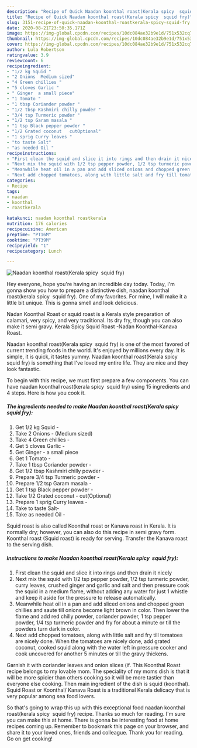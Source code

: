 ```yaml
---
description: "Recipe of Quick Naadan koonthal roast(Kerala spicy  squid fry)"
title: "Recipe of Quick Naadan koonthal roast(Kerala spicy  squid fry)"
slug: 3151-recipe-of-quick-naadan-koonthal-roastkerala-spicy-squid-fry
date: 2020-08-21T23:50:35.171Z
image: https://img-global.cpcdn.com/recipes/10dc084ae32b9e1d/751x532cq70/naadan-koonthal-roastkerala-spicy-squid-fry-recipe-main-photo.jpg
thumbnail: https://img-global.cpcdn.com/recipes/10dc084ae32b9e1d/751x532cq70/naadan-koonthal-roastkerala-spicy-squid-fry-recipe-main-photo.jpg
cover: https://img-global.cpcdn.com/recipes/10dc084ae32b9e1d/751x532cq70/naadan-koonthal-roastkerala-spicy-squid-fry-recipe-main-photo.jpg
author: Lula Robertson
ratingvalue: 3.9
reviewcount: 6
recipeingredient:
- "1/2 kg Squid "
- "2 Onions  Medium sized"
- "4 Green chillies "
- "5 cloves Garlic "
- " Ginger  a small piece"
- "1 Tomato "
- "1 tbsp Coriander powder "
- "1/2 tbsp Kashmiri chilly powder "
- "3/4 tsp Turmeric powder "
- "1/2 tsp Garam masala "
- "1 tsp Black pepper powder "
- "1/2 Grated coconut   cutOptional"
- "1 sprig Curry leaves "
- "to taste Salt"
- "as needed Oil "
recipeinstructions:
- "First clean the squid and slice it into rings and then drain it nicely"
- "Next mix the squid with 1/2 tsp pepper powder, 1/2 tsp turmeric powder, curry leaves, crushed ginger and garlic and salt and then pressure cook the squid in a medium flame, without adding any water for just 1 whistle and keep it aside for the pressure to release automatically."
- "Meanwhile heat oil in a pan and add sliced onions and chopped green chillies and saute till onions become light brown in color. Then lower the flame and add red chilly powder, coriander powder, 1 tsp pepper powder, 1/4 tsp turmeric powder and fry for about a minute or till the powders turn dark in color."
- "Next add chopped tomatoes, along with little salt and fry till tomatoes are nicely done. When the tomatoes are nicely done, add grated coconut, cooked squid along with the water left in pressure cooker and cook uncovered for another 5 minutes or till the gravy thickens."
categories:
- Recipe
tags:
- naadan
- koonthal
- roastkerala

katakunci: naadan koonthal roastkerala 
nutrition: 176 calories
recipecuisine: American
preptime: "PT16M"
cooktime: "PT39M"
recipeyield: "1"
recipecategory: Lunch

---
```



![Naadan koonthal roast(Kerala spicy  squid fry)](https://img-global.cpcdn.com/recipes/10dc084ae32b9e1d/751x532cq70/naadan-koonthal-roastkerala-spicy-squid-fry-recipe-main-photo.jpg)

Hey everyone, hope you're having an incredible day today. Today, I'm gonna show you how to prepare a distinctive dish, naadan koonthal roast(kerala spicy  squid fry). One of my favorites. For mine, I will make it a little bit unique. This is gonna smell and look delicious.

Nadan Koonthal Roast or squid roast is a Kerala style preparation of calamari, very spicy, and very traditional. Its dry fry, though you can also make it semi gravy. Kerala Spicy Squid Roast -Nadan Koonthal-Kanava Roast.

Naadan koonthal roast(Kerala spicy  squid fry) is one of the most favored of current trending foods in the world. It's enjoyed by millions every day. It is simple, it is quick, it tastes yummy. Naadan koonthal roast(Kerala spicy  squid fry) is something that I've loved my entire life. They are nice and they look fantastic.


To begin with this recipe, we must first prepare a few components. You can have naadan koonthal roast(kerala spicy  squid fry) using 15 ingredients and 4 steps. Here is how you cook it.

<!--inarticleads1-->

##### The ingredients needed to make Naadan koonthal roast(Kerala spicy  squid fry):

1. Get 1/2 kg Squid -
1. Take 2 Onions - (Medium sized)
1. Take 4 Green chillies -
1. Get 5 cloves Garlic -
1. Get  Ginger - a small piece
1. Get 1 Tomato -
1. Take 1 tbsp Coriander powder -
1. Get 1/2 tbsp Kashmiri chilly powder -
1. Prepare 3/4 tsp Turmeric powder -
1. Prepare 1/2 tsp Garam masala -
1. Get 1 tsp Black pepper powder -
1. Take 1/2 Grated coconut -  cut(Optional)
1. Prepare 1 sprig Curry leaves -
1. Take to taste Salt-
1. Take as needed Oil -


Squid roast is also called Koonthal roast or Kanava roast in Kerala. It is normally dry; however, you can also do this recipe in semi gravy form. Koonthal roast (Squid roast) is ready for serving. Transfer the Kanava roast to the serving dish. 

<!--inarticleads2-->

##### Instructions to make Naadan koonthal roast(Kerala spicy  squid fry):

1. First clean the squid and slice it into rings and then drain it nicely
1. Next mix the squid with 1/2 tsp pepper powder, 1/2 tsp turmeric powder, curry leaves, crushed ginger and garlic and salt and then pressure cook the squid in a medium flame, without adding any water for just 1 whistle and keep it aside for the pressure to release automatically.
1. Meanwhile heat oil in a pan and add sliced onions and chopped green chillies and saute till onions become light brown in color. Then lower the flame and add red chilly powder, coriander powder, 1 tsp pepper powder, 1/4 tsp turmeric powder and fry for about a minute or till the powders turn dark in color.
1. Next add chopped tomatoes, along with little salt and fry till tomatoes are nicely done. When the tomatoes are nicely done, add grated coconut, cooked squid along with the water left in pressure cooker and cook uncovered for another 5 minutes or till the gravy thickens.


Garnish it with coriander leaves and onion slices (if. This Koonthal Roast recipe belongs to my lovable mom. The speciality of my moms dish is that it will be more spicier than others cooking.so it will be more tastier than everyone else cooking. Then main ingredient of the dish is squid (koonthal). Squid Roast or Koonthal/ Kanava Roast is a traditional Kerala delicacy that is very popular among sea food lovers. 

So that's going to wrap this up with this exceptional food naadan koonthal roast(kerala spicy  squid fry) recipe. Thanks so much for reading. I'm sure you can make this at home. There is gonna be interesting food at home recipes coming up. Remember to bookmark this page on your browser, and share it to your loved ones, friends and colleague. Thank you for reading. Go on get cooking!
